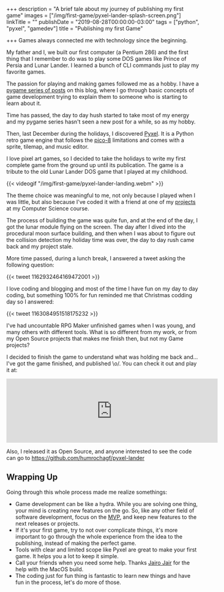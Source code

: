 +++
description = "A brief tale about my journey of publishing my first game"
images = ["/img/first-game/pyxel-lander-splash-screen.png"]
linkTitle = ""
publishDate = "2019-08-28T00:00:00-03:00"
tags = ["python", "pyxel", "gamedev"]
title = "Publishing my first Game"

+++
Games always connected me with technology since the beginning.

My father and I, we built our first computer (a Pentium 286) and the first thing that I remember to do was to play some DOS games like Prince of Persia and Lunar Lander. I learned a bunch of CLI commands just to play my favorite games.

The passion for playing and making games followed me as a hobby. I have a [pygame series of posts](https://humberto.io/tags/pygame/) on this blog, where I go through basic concepts of game development trying to explain them to someone who is starting to learn about it.

Time has passed, the day to day hush started to take most of my energy and my pygame series hasn't seen a new post for a while, so as my hobby.

Then, last December during the holidays, I discovered [Pyxel](https://github.com/kitao/pyxel). It is a Python retro game engine that follows the [pico-8](https://en.wikipedia.org/wiki/Pico-8) limitations and comes with a sprite, tilemap, and music editor.

I love pixel art games, so I decided to take the holidays to write my first complete game from the ground up until its publication. The game is a tribute to the old Lunar Lander DOS game that I played at my childhood.

{{< videogif "/img/first-game/pyxel-lander-landing.webm" >}}

The theme choice was meaningful to me, not only because I played when I was little, but also because I've coded it with a friend at one of my [projects](https://github.com/ravishi/lunar-lander-ex/commits/master) at my Computer Science course.

The process of building the game was quite fun, and at the end of the day, I got the lunar module flying on the screen. The day after I dived into the procedural moon surface building, and then when I was about to figure out the collision detection my holiday time was over, the day to day rush came back and my project stale.

More time passed, during a lunch break, I answered a tweet asking the following question:

{{< tweet 1162932464169472001 >}}

I love coding and blogging and most of the time I have fun on my day to day coding, but something 100% for fun reminded me that Christmas codding day so I answered:

{{< tweet 1163084951518175232 >}}

I've had uncountable RPG Maker unfinished games when I was young, and many others with different tools. What is so different from my work, or from my Open Source projects that makes me finish then, but not my Game projects?

I decided to finish the game to understand what was holding me back and... I've got the game finished, and published \\o/. You can check it out and play it at:

<iframe class="itchio" src="https://itch.io/embed/471797?linkback=true" width="552" height="167" frameborder="0"></iframe>

Also, I released it as Open Source, and anyone interested to see the code can go to https://github.com/humrochagf/pyxel-lander

## Wrapping Up

Going through this whole process made me realize somethings:

* Game development can be like a hydra. While you are solving one thing, your mind is creating new features on the go. So, like any other field of software development, focus on the [MVP](https://en.wikipedia.org/wiki/Minimum_viable_product), and keep new features to the next releases or projects.
* If it's your first game, try to not over complicate things, it's more important to go through the whole experience from the idea to the publishing, instead of making the perfect game.
* Tools with clear and limited scope like Pyxel are great to make your first game. It helps you a lot to keep it simple.
* Call your friends when you need some help. Thanks [Jairo Jair](https://jairojair.com/) for the help with the MacOS build.
* The coding just for fun thing is fantastic to learn new things and have fun in the process, let's do more of those.